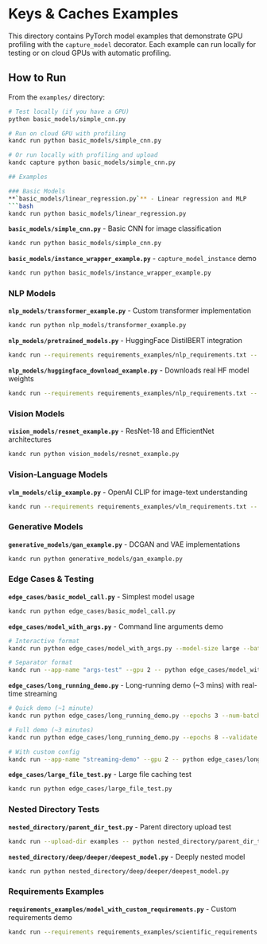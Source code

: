 # Keys & Caches Examples

This directory contains PyTorch model examples that demonstrate GPU profiling with the `capture_model` decorator. Each example can run locally for testing or on cloud GPUs with automatic profiling.

## How to Run

From the `examples/` directory:

```bash
# Test locally (if you have a GPU)
python basic_models/simple_cnn.py

# Run on cloud GPU with profiling
kandc run python basic_models/simple_cnn.py

# Or run locally with profiling and upload
kandc capture python basic_models/simple_cnn.py

## Examples

### Basic Models
**`basic_models/linear_regression.py`** - Linear regression and MLP
```bash
kandc run python basic_models/linear_regression.py
```

**`basic_models/simple_cnn.py`** - Basic CNN for image classification
```bash
kandc run python basic_models/simple_cnn.py
```

**`basic_models/instance_wrapper_example.py`** - `capture_model_instance` demo
```bash
kandc run python basic_models/instance_wrapper_example.py
```

### NLP Models
**`nlp_models/transformer_example.py`** - Custom transformer implementation
```bash
kandc run python nlp_models/transformer_example.py
```

**`nlp_models/pretrained_models.py`** - HuggingFace DistilBERT integration
```bash
kandc run --requirements requirements_examples/nlp_requirements.txt -- python nlp_models/pretrained_models.py
```

**`nlp_models/huggingface_download_example.py`** - Downloads real HF model weights
```bash
kandc run --requirements requirements_examples/nlp_requirements.txt -- python nlp_models/huggingface_download_example.py
```

### Vision Models
**`vision_models/resnet_example.py`** - ResNet-18 and EfficientNet architectures
```bash
kandc run python vision_models/resnet_example.py
```

### Vision-Language Models
**`vlm_models/clip_example.py`** - OpenAI CLIP for image-text understanding
```bash
kandc run --requirements requirements_examples/vlm_requirements.txt -- python vlm_models/clip_example.py
```

### Generative Models
**`generative_models/gan_example.py`** - DCGAN and VAE implementations
```bash
kandc run python generative_models/gan_example.py
```

### Edge Cases & Testing
**`edge_cases/basic_model_call.py`** - Simplest model usage
```bash
kandc run python edge_cases/basic_model_call.py
```

**`edge_cases/model_with_args.py`** - Command line arguments demo
```bash
# Interactive format
kandc run python edge_cases/model_with_args.py --model-size large --batch-size 16

# Separator format
kandc run --app-name "args-test" --gpu 2 -- python edge_cases/model_with_args.py --model-size large --batch-size 16
```

**`edge_cases/long_running_demo.py`** - Long-running demo (~3 mins) with real-time streaming
```bash
# Quick demo (~1 minute)
kandc run python edge_cases/long_running_demo.py --epochs 3 --num-batches 8

# Full demo (~3 minutes)
kandc run python edge_cases/long_running_demo.py --epochs 8 --validate --verbose

# With custom config
kandc run --app-name "streaming-demo" --gpu 2 -- python edge_cases/long_running_demo.py --epochs 10 --validate
```

**`edge_cases/large_file_test.py`** - Large file caching test
```bash
kandc run python edge_cases/large_file_test.py
```

### Nested Directory Tests
**`nested_directory/parent_dir_test.py`** - Parent directory upload test
```bash
kandc run --upload-dir examples -- python nested_directory/parent_dir_test.py
```

**`nested_directory/deep/deeper/deepest_model.py`** - Deeply nested model
```bash
kandc run python nested_directory/deep/deeper/deepest_model.py
```

### Requirements Examples
**`requirements_examples/model_with_custom_requirements.py`** - Custom requirements demo
```bash
kandc run --requirements requirements_examples/scientific_requirements.txt -- python requirements_examples/model_with_custom_requirements.py
```
